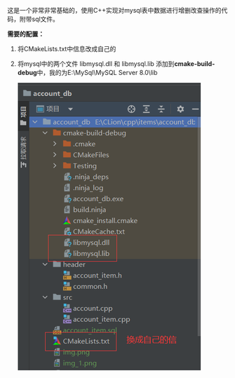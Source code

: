这是一个非常非常基础的，使用C++实现对mysql表中数据进行增删改查操作的代码，附带sql文件。


**需要的配置：**
1. 将CMakeLists.txt中信息改成自己的
2. 将mysql中的两个文件 libmysql.dll 和 libmysql.lib 添加到**cmake-build-debug**中，我的为E:\MySql\MySQL Server 8.0\lib
    
    ![img_1.png](img_1.png)

[//]: # (3. 添加环境变量（我用的clion）)

[//]: # (    )
[//]: # (    （1）点击编辑配置：)

[//]: # ()
[//]: # (    ![img_3.png]&#40;img_2.png&#41;)

[//]: # ()
[//]: # (    （2）点击编辑配置：)

[//]: # ()
[//]: # (    ![img_4.png]&#40;img_3.png&#41;)


